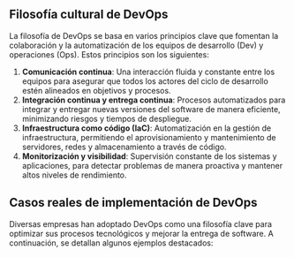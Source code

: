 ## Filosofía cultural de DevOps

La filosofía de DevOps se basa en varios principios clave que fomentan la colaboración y la automatización de los equipos de desarrollo (Dev) y operaciones (Ops). Estos principios son los siguientes: 
1. **Comunicación continua**: Una interacción fluida y constante entre los equipos para asegurar que todos los actores del ciclo de desarrollo estén alineados en objetivos y procesos.
2. **Integración continua y entrega continua**: Procesos automatizados para integrar y entregar nuevas versiones del software de manera eficiente, minimizando riesgos y tiempos de despliegue.
3. **Infraestructura como código (IaC)**: Automatización en la gestión de infraestructura, permitiendo el aprovisionamiento y mantenimiento de servidores, redes y almacenamiento a través de código.
4. **Monitorización y visibilidad**: Supervisión constante de los sistemas y aplicaciones, para detectar problemas de manera proactiva y mantener altos niveles de rendimiento.

## Casos reales de implementación de DevOps
Diversas empresas han adoptado DevOps como una filosofía clave para optimizar sus procesos tecnológicos y mejorar la entrega de software. A
continuación, se detallan algunos ejemplos destacados:



